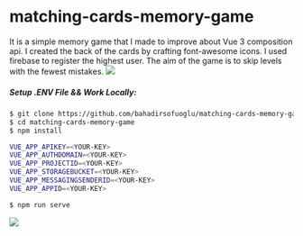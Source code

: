# matching-cards-memory-game
It is a simple memory game that I made to improve about Vue 3 composition api. I created the back of the cards by crafting font-awesome icons. I used firebase to register the highest user. The aim of the game is to skip levels with the fewest mistakes.
![](https://firebasestorage.googleapis.com/v0/b/matching-cards-memory-game.appspot.com/o/Screen%20Shot%202021-06-30%20at%2001.13.27.png?alt=media&token=fcd18c2e-3364-41b9-9c75-876d3e04f884)

##### Setup .ENV File && Work Locally:
```sh
$ git clone https://github.com/bahadirsofuoglu/matching-cards-memory-game.git
$ cd matching-cards-memory-game
$ npm install
```
```sh
VUE_APP_APIKEY=<YOUR-KEY>
VUE_APP_AUTHDOMAIN=<YOUR-KEY>
VUE_APP_PROJECTID=<YOUR-KEY>
VUE_APP_STORAGEBUCKET=<YOUR-KEY>
VUE_APP_MESSAGINGSENDERID=<YOUR-KEY>
VUE_APP_APPID=<YOUR-KEY>
```
```sh
$ npm run serve
```

![](https://media.giphy.com/media/NusOH30J7QiJy/giphy.gif)
